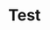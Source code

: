 # Test

<div>
<beautify-chinese-study style="display: flex; flex-grow: 1;"
            simplified='你们好啊'
            traditional='你們好'
            numberedPinyin='Ni3men5hao3'
            cardType='writing'
            meaning='hello you guys'
            cardOrientation='answer' />
</div>
<script type="module" src="./dist/BeautifyChineseStudy.js"></script>
